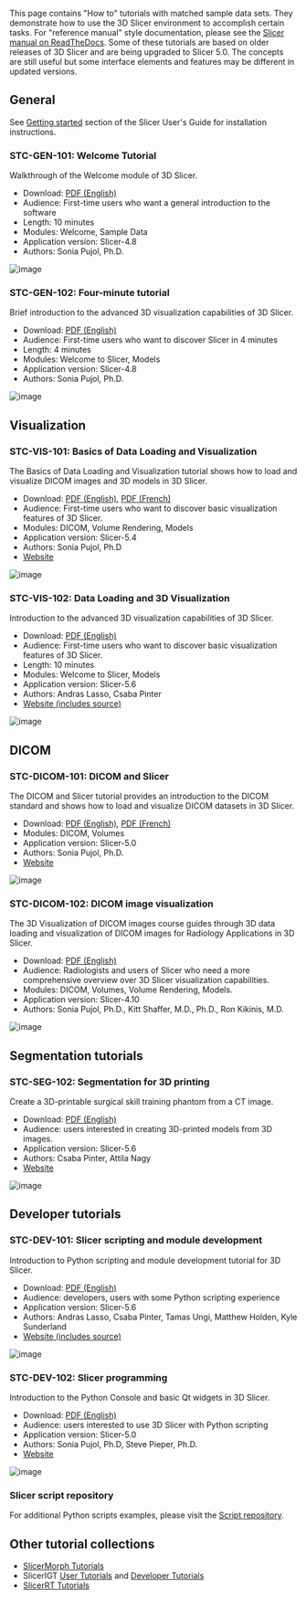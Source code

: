 This page contains "How to" tutorials with matched sample data sets. They demonstrate how to use the 3D Slicer environment to accomplish certain tasks.
For "reference manual" style documentation, please see the [Slicer manual on ReadTheDocs](https://slicer.readthedocs.io/en/latest/).
Some of these tutorials are based on older releases of 3D Slicer and are being upgraded to Slicer 5.0. The concepts are still useful but some interface elements and features may be different in updated versions.

## General

See [Getting started](https://slicer.readthedocs.io/en/latest/user_guide/getting_started.html) section of the Slicer User's Guide for installation instructions.

### STC-GEN-101: Welcome Tutorial

Walkthrough of the Welcome module of 3D Slicer.

- Download: [PDF (English)](https://www.dropbox.com/s/vn8sqlof2kag2kk/SlicerWelcome-tutorial_Slicer4.8_SoniaPujol.pdf)
- Audience: First-time users who want a general introduction to the software
- Length: 10 minutes
- Modules: Welcome, Sample Data
- Application version: Slicer-4.8
- Authors: Sonia Pujol, Ph.D.

![image](https://hackmd.io/_uploads/B1l2kTNn0.png)

### STC-GEN-102: Four-minute tutorial

Brief introduction to the advanced 3D visualization capabilities of 3D Slicer.

- Download: [PDF (English)](https://www.dropbox.com/s/v3lyivwgdoro7yn/Slicer4.10minute_SoniaPujol.pdf?dl=0%7C)
- Audience: First-time users who want to discover Slicer in 4 minutes
- Length: 4 minutes
- Modules: Welcome to Slicer, Models
- Application version: Slicer-4.8
- Authors: Sonia Pujol, Ph.D.

![image](https://hackmd.io/_uploads/ry2oZkHhA.png)

## Visualization

### STC-VIS-101: Basics of Data Loading and Visualization

The Basics of Data Loading and Visualization tutorial shows how to load and visualize DICOM images and 3D models in 3D Slicer.

- Download: [PDF (English)](https://spujol.github.io/SlicerVisualizationTutorial/SlicerVisualizationTutorial_SoniaPujol.pdf), [PDF (French)](https://spujol.github.io/SlicerVisualizationTutorial/SlicerVisualizationTutorial_SoniaPujol-FrenchVersion.pdf)
- Audience: First-time users who want to discover basic visualization features of 3D Slicer.
- Modules: DICOM, Volume Rendering, Models
- Application version: Slicer-5.4
- Authors: Sonia Pujol, Ph.D
- [Website](https://spujol.github.io/SlicerVisualizationTutorial/)

![image](https://hackmd.io/_uploads/rywC-krnR.png)

### STC-VIS-102: Data Loading and 3D Visualization

Introduction to the advanced 3D visualization capabilities of 3D Slicer.

- Download: [PDF (English)](https://github.com/Slicer/SlicerDataLoadingAndVisualizationTutorial/releases/download/Slicer-5.6/SlicerDataLoadingAndVisualizationTutorial.pdf)
- Audience: First-time users who want to discover basic visualization features of 3D Slicer.
- Length: 10 minutes
- Modules: Welcome to Slicer, Models
- Application version: Slicer-5.6
- Authors: Andras Lasso, Csaba Pinter
- [Website (includes source)](https://github.com/Slicer/SlicerDataLoadingAndVisualizationTutorial)

![image](https://hackmd.io/_uploads/r13kzkBh0.png)

## DICOM

### STC-DICOM-101: DICOM and Slicer

The DICOM and Slicer tutorial provides an introduction to the DICOM standard and shows how to load and visualize DICOM datasets in 3D Slicer.

- Download: [PDF (English)](https://spujol.github.io/SlicerDICOMTutorial/3DSlicer_DICOMTutorial_SoniaPujol.pdf), [PDF (French)](https://spujol.github.io/SlicerDICOMTutorial/3DSlicer_DICOMTutorial_SoniaPujol-FrenchVersion.pdf)
- Modules: DICOM, Volumes
- Application version: Slicer-5.0
- Authors: Sonia Pujol, Ph.D.
- [Website](https://spujol.github.io/SlicerDICOMTutorial/)

![image](https://hackmd.io/_uploads/HkGWf1HnC.png)

### STC-DICOM-102: DICOM image visualization

The 3D Visualization of DICOM images course guides through 3D data loading and visualization of DICOM images for Radiology Applications in 3D Slicer.

- Download: [PDF (English)](https://www.dropbox.com/s/8pm5mty2c0zwmyk/3DVisualizationDICOM_Slicer4.10_SoniaPujol.pdf?dl=0)
- Audience: Radiologists and users of Slicer who need a more comprehensive overview over 3D Slicer visualization capabilities.
- Modules: DICOM, Volumes, Volume Rendering, Models.
- Application version: Slicer-4.10
- Authors: Sonia Pujol, Ph.D., Kitt Shaffer, M.D., Ph.D., Ron Kikinis, M.D.

![image](https://hackmd.io/_uploads/HJzff1BnA.png)

## Segmentation tutorials

### <a id="STC-SEG-102"/>STC-SEG-102: Segmentation for 3D printing

Create a 3D-printable surgical skill training phantom from a CT image.

- Download: [PDF (English)](https://github.com/Slicer/SlicerSegmentationFor3DPrintingTutorial/releases/download/Slicer-5.6/SegmentationFor3DPrinting.pdf)
- Audience: users interested in creating 3D-printed models from 3D images.
- Application version: Slicer-5.6
- Authors: Csaba Pinter, Attila Nagy
- [Website](https://github.com/Slicer/SlicerSegmentationFor3DPrintingTutorial)

![image](https://hackmd.io/_uploads/Bko1_LrnC.png)

## Developer tutorials

### STC-DEV-101: Slicer scripting and module development

Introduction to Python scripting and module development tutorial for 3D Slicer.

- Download: [PDF (English)](https://github.com/Slicer/SlicerProgrammingTutorial/releases/download/Slicer-5.6/SlicerProgrammingTutorial.pdf)
- Audience: developers, users with some Python scripting experience
- Application version: Slicer-5.6
- Authors: Andras Lasso, Csaba Pinter, Tamas Ungi, Matthew Holden, Kyle Sunderland
- [Website (includes source)](https://github.com/Slicer/SlicerProgrammingTutorial)

![image](https://hackmd.io/_uploads/ryBmXkSnA.png)

### STC-DEV-102: Slicer programming

Introduction to the Python Console and basic Qt widgets in 3D Slicer.

- Download: [PDF (English)](https://github.com/spujol/SlicerProgrammingTutorial/releases/latest/download/Slicer5_ProgrammingTutorial_SPujol-SPieper.pdf)
- Audience: users interested to use 3D Slicer with Python scripting
- Application version: Slicer-5.0
- Authors: Sonia Pujol, Ph.D, Steve Pieper, Ph.D.
- [Website](https://spujol.github.io/SlicerProgrammingTutorial/)

![image](https://hackmd.io/_uploads/SJ1PZgHhA.png)

### Slicer script repository

For additional Python scripts examples, please visit the [Script repository](https://slicer.readthedocs.io/en/latest/developer_guide/script_repository.html).

## Other tutorial collections

- [SlicerMorph Tutorials](https://github.com/SlicerMorph/Tutorials)
- SlicerIGT [User Tutorials](https://www.slicerigt.org/wp/user-tutorials/) and [Developer Tutorials](https://www.slicerigt.org/wp/developer-tutorial/)
- [SlicerRT Tutorials](https://www.slicer.org/wiki/Documentation/Nightly/Extensions/SlicerRT#Tutorials)
